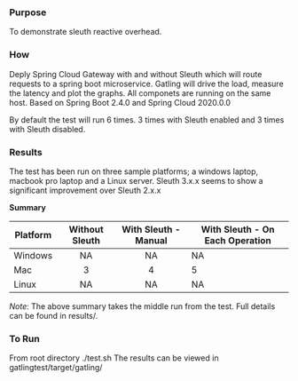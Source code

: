 ### Purpose
To demonstrate sleuth reactive overhead.

### How
Deply Spring Cloud Gateway with and without Sleuth which will route requests to a spring boot microservice. Gatling will drive the load, measure the latency and plot the graphs. All componets are running on the same host. Based on Spring Boot 2.4.0 and Spring Cloud 2020.0.0

By default the test will run 6 times. 3 times with Sleuth enabled and 3 times with Sleuth disabled. 

### Results
The test has been run on three sample platforms; a windows laptop, macbook pro laptop and a Linux server. Sleuth 3.x.x seems to show a significant improvement over Sleuth 2.x.x

__Summary__

| Platform   | Without Sleuth | With Sleuth - Manual | With Sleuth - On Each Operation|
|----------|:-------------:|:------:|----|
| Windows |   NA |  NA | NA |
| Mac | 3|  4  | 5 |
| Linux | NA | NA | NA |

*Note*: The above summary takes the middle run from the test. Full details can be found in results/.

### To Run
From root directory ./test.sh 
The results can be viewed in gatlingtest/target/gatling/
